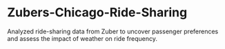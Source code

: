 # Zubers-Chicago-Ride-Sharing
Analyzed ride-sharing data from Zuber to uncover passenger preferences and assess the impact of weather on ride frequency.
